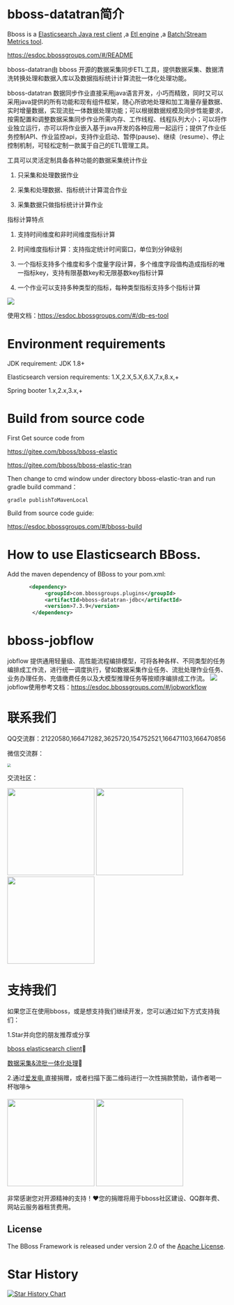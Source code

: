 # bboss-datatran简介
Bboss is a [Elasticsearch Java rest client](https://esdoc.bbossgroups.com/#/quickstart) ,a [Etl engine](https://esdoc.bbossgroups.com/#/db-es-tool) ,a [Batch/Stream Metrics tool](https://esdoc.bbossgroups.com/#/etl-metrics).

<https://esdoc.bbossgroups.com/#/README>

bboss-datatran由 bboss 开源的数据采集同步ETL工具，提供数据采集、数据清洗转换处理和数据入库以及数据指标统计计算流批一体化处理功能。

bboss-datatran 数据同步作业直接采用java语言开发，小巧而精致，同时又可以采用java提供的所有功能和现有组件框架，随心所欲地处理和加工海量存量数据、实时增量数据，实现流批一体数据处理功能；可以根据数据规模及同步性能要求，按需配置和调整数据采集同步作业所需内存、工作线程、线程队列大小；可以将作业独立运行，亦可以将作业嵌入基于java开发的各种应用一起运行；提供了作业任务控制API、作业监控api，支持作业启动、暂停(pause)、继续（resume）、停止控制机制，可轻松定制一款属于自己的ETL管理工具。

工具可以灵活定制具备各种功能的数据采集统计作业

1) 只采集和处理数据作业

2) 采集和处理数据、指标统计计算混合作业

3) 采集数据只做指标统计计算作业

指标计算特点

1) 支持时间维度和非时间维度指标计算

2) 时间维度指标计算：支持指定统计时间窗口，单位到分钟级别

3) 一个指标支持多个维度和多个度量字段计算，多个维度字段值构造成指标的唯一指标key，支持有限基数key和无限基数key指标计算

4) 一个作业可以支持多种类型的指标，每种类型指标支持多个指标计算

![](https://esdoc.bbossgroups.com/images/datasyn.png)

使用文档：<https://esdoc.bbossgroups.com/#/db-es-tool>


# Environment requirements

JDK requirement: JDK 1.8+

Elasticsearch version requirements: 1.X,2.X,5.X,6.X,7.x,8.x,+

Spring booter 1.x,2.x,3.x,+

# Build from source code
First Get source code from

https://gitee.com/bboss/bboss-elastic

https://gitee.com/bboss/bboss-elastic-tran

Then change to cmd window under directory bboss-elastic-tran and run gradle build command：

```
gradle publishToMavenLocal
```

Build from source code guide:

https://esdoc.bbossgroups.com/#/bboss-build

# How to use Elasticsearch BBoss.

Add the maven dependency of BBoss to your pom.xml:

```xml
       <dependency>
            <groupId>com.bbossgroups.plugins</groupId>
            <artifactId>bboss-datatran-jdbc</artifactId>
            <version>7.3.9</version>
        </dependency>
```
# bboss-jobflow
jobflow 提供通用轻量级、高性能流程编排模型，可将各种各样、不同类型的任务编排成工作流，进行统一调度执行，譬如数据采集作业任务、流批处理作业任务、业务办理任务、充值缴费任务以及大模型推理任务等按顺序编排成工作流。
![](https://esdoc.bbossgroups.com/images/workflow/jobworkflow.png)
jobflow使用参考文档：https://esdoc.bbossgroups.com/#/jobworkflow
# 联系我们

QQ交流群：21220580,166471282,3625720,154752521,166471103,166470856

微信交流群：

<img src="https://esdoc.bbossgroups.com/images/wxbboss.png" style="zoom:50%;" />


交流社区：

<img src="https://esdoc.bbossgroups.com/images/qrcode.jpg"  height="200" width="200">
<img src="https://esdoc.bbossgroups.com/images/douyin.png"  height="200" width="200">
<img src="https://esdoc.bbossgroups.com/images/wvidio.png"  height="200" width="200">

# 支持我们

如果您正在使用bboss，或是想支持我们继续开发，您可以通过如下方式支持我们：

1.Star并向您的朋友推荐或分享

[bboss elasticsearch client](https://gitee.com/bboss/bboss-elastic)🚀

[数据采集&流批一体化处理](https://gitee.com/bboss/bboss-elastic-tran)🚀

2.通过[爱发电 ](https://afdian.net/a/bbossgroups)直接捐赠，或者扫描下面二维码进行一次性捐款赞助，请作者喝一杯咖啡☕️

<img src="https://esdoc.bbossgroups.com/images/alipay.png"  height="200" width="200">

<img src="https://esdoc.bbossgroups.com/images/wchat.png"   height="200" width="200" />

非常感谢您对开源精神的支持！❤您的捐赠将用于bboss社区建设、QQ群年费、网站云服务器租赁费用。


## License

The BBoss Framework is released under version 2.0 of the [Apache License][].

[Apache License]: http://www.apache.org/licenses/LICENSE-2.0

# Star History

[![Star History Chart](https://api.star-history.com/svg?repos=bbossgroups/bboss-elasticsearch&type=Date)](https://star-history.com/#bbossgroups/bboss-elasticsearch&Date)